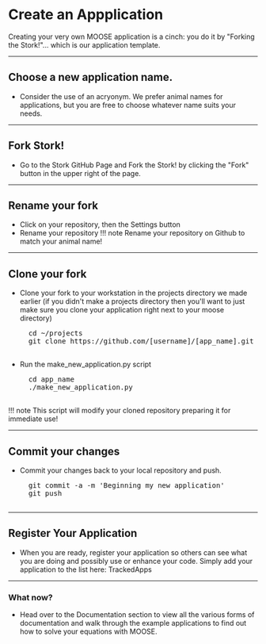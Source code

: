 # Create an Appplication
Creating your very own MOOSE application is a cinch: you do it by "Forking the Stork!"... which is our application template.

---
## Choose a new application name.
* Consider the use of an acryonym. We prefer animal names for applications, but you are free to choose whatever name suits your needs.

---
## Fork Stork!
* Go to the Stork GitHub Page and Fork the Stork! by clicking the "Fork" button in the upper right of the page.

---
## Rename your fork
* Click on your repository, then the Settings button
* Rename your repository
!!! note
    Rename your repository on Github to match your animal name!

---
## Clone your fork
* Clone your fork to your workstation in the projects directory we made earlier (if you didn't make a projects directory then you'll want to just make sure you clone your application right next to your moose directory)

    <pre>
    cd ~/projects
    git clone https://github.com/[username]/[app_name].git
    </pre>

* Run the make_new_application.py script

    <pre>
    cd app_name
    ./make_new_application.py
    </pre>

!!! note
    This script will modify your cloned repository preparing it for immediate use!

---
## Commit your changes
* Commit your changes back to your local repository and push.

    <pre>
    git commit -a -m 'Beginning my new application'
    git push
    </pre>

---
## Register Your Application
* When you are ready, register your application so others can see what you are doing and possibly use or enhance your code. Simply add your application to the list here: TrackedApps

---
### What now?
* Head over to the Documentation section to view all the various forms of documentation and walk through the example applications to find out how to solve your equations with MOOSE.
